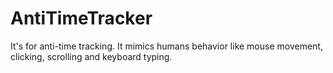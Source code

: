 # AntiTimeTracker
It's for anti-time tracking. It mimics humans behavior like mouse movement, clicking, scrolling and keyboard typing.
